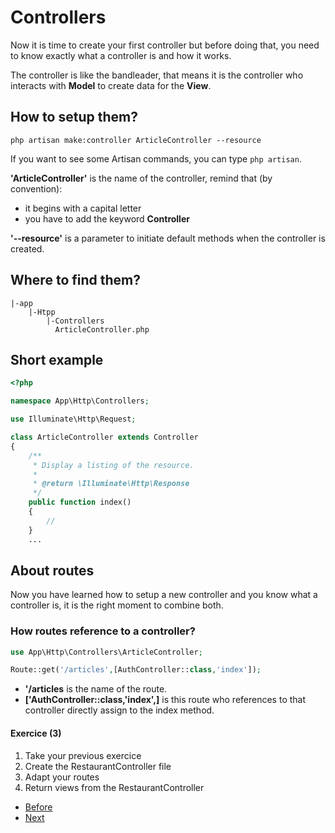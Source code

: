 # Controllers

Now it is time to create your first controller but before doing that, you need to know exactly what a controller is and how it works. 

The controller is like the bandleader, that means it is the controller who interacts with **Model** to create data for the **View**.

## How to setup them?

`php artisan make:controller ArticleController --resource`

If you want to see some Artisan commands, you can type `php artisan`.

**'ArticleController'** is the name of the controller, remind that (by convention):
- it begins with a capital letter
- you have to add the keyword **Controller**

**'--resource'** is a parameter to initiate default methods when the controller is created.

## Where to find them?

```console
|-app
    |-Htpp
        |-Controllers
          ArticleController.php
```

## Short example

```php
<?php

namespace App\Http\Controllers;

use Illuminate\Http\Request;

class ArticleController extends Controller
{
    /**
     * Display a listing of the resource.
     *
     * @return \Illuminate\Http\Response
     */
    public function index()
    {
        //
    }
    ...

```

## About routes
Now you have learned how to setup a new controller and you know what a controller is, it is the right moment to combine both. 

### How routes reference to a controller?

```php
use App\Http\Controllers\ArticleController;

Route::get('/articles',[AuthController::class,'index']);

```

- **'/articles** is the name of the route.
- **['AuthController::class,'index',]** is this route who references to that controller directly assign to the index method.

#### Exercice (3)

1. Take your previous exercice
2. Create the RestaurantController file
3. Adapt your routes
4. Return views from the RestaurantController

- [Before](/02.TheBasics/c.views.md)
- [Next](e.migrations.md)
